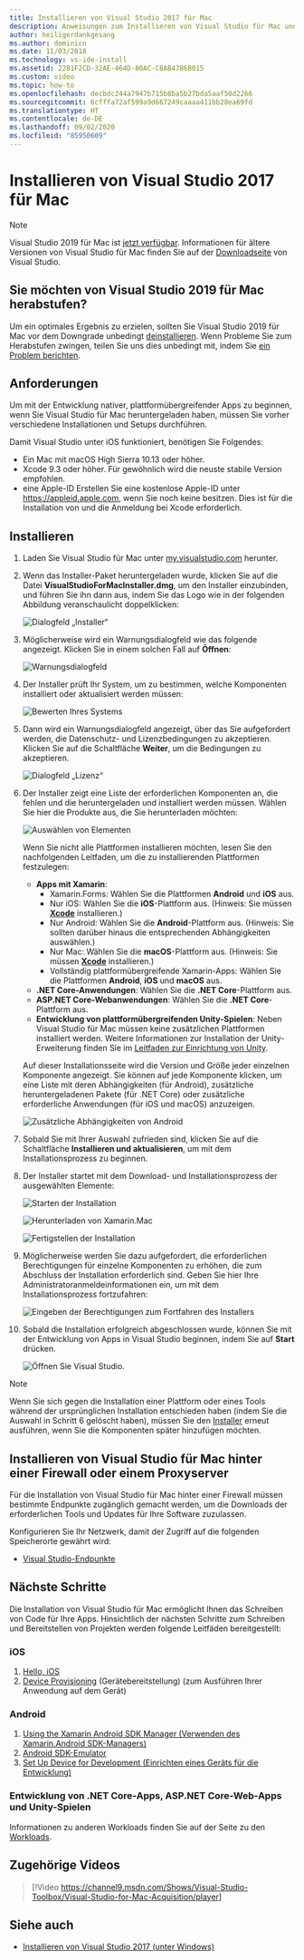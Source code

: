 ```yaml
---
title: Installieren von Visual Studio 2017 für Mac
description: Anweisungen zum Installieren von Visual Studio für Mac und zusätzlicher erforderlichen Komponenten für die plattformübergreifende Entwicklung
author: heiligerdankgesang
ms.author: dominicn
ms.date: 11/03/2018
ms.technology: vs-ide-install
ms.assetid: 22B1F2CD-32AE-464D-80AC-C8AB4786B015
ms.custom: video
ms.topic: how-to
ms.openlocfilehash: decbdc244a7947b715b8ba5b27bda5aaf50d2266
ms.sourcegitcommit: 6cfffa72af599a9d667249caaaa411bb28ea69fd
ms.translationtype: HT
ms.contentlocale: de-DE
ms.lasthandoff: 09/02/2020
ms.locfileid: "85950609"
---
```

# <a name="install-visual-studio-2017-for-mac"></a>Installieren von Visual Studio 2017 für Mac

> [!NOTE]
> Visual Studio 2019 für Mac ist [jetzt verfügbar](installation.md?view=vsmac-2019). Informationen für ältere Versionen von Visual Studio für Mac finden Sie auf der [Downloadseite](https://my.visualstudio.com/Downloads?q=Visual%20Studio%202017%20for%20Mac) von Visual Studio.

## <a name="downgrading-from-visual-studio-2019-for-mac"></a>Sie möchten von Visual Studio 2019 für Mac herabstufen?

Um ein optimales Ergebnis zu erzielen, sollten Sie Visual Studio 2019 für Mac vor dem Downgrade unbedingt [deinstallieren](uninstall.md). Wenn Probleme Sie zum Herabstufen zwingen, teilen Sie uns dies unbedingt mit, indem Sie [ein Problem berichten](report-a-problem.md).
 
## <a name="requirements"></a>Anforderungen

Um mit der Entwicklung nativer, plattformübergreifender Apps zu beginnen, wenn Sie Visual Studio für Mac heruntergeladen haben, müssen Sie vorher verschiedene Installationen und Setups durchführen.

Damit Visual Studio unter iOS funktioniert, benötigen Sie Folgendes:

- Ein Mac mit macOS High Sierra 10.13 oder höher.
- Xcode 9.3 oder höher. Für gewöhnlich wird die neuste stabile Version empfohlen.
- eine Apple-ID Erstellen Sie eine kostenlose Apple-ID unter https://appleid.apple.com, wenn Sie noch keine besitzen. Dies ist für die Installation von und die Anmeldung bei Xcode erforderlich.

## <a name="install"></a>Installieren

1. Laden Sie Visual Studio für Mac unter [my.visualstudio.com](https://my.visualstudio.com/Downloads?q=Visual%20Studio%202017%20for%20Mac) herunter.

2. Wenn das Installer-Paket heruntergeladen wurde, klicken Sie auf die Datei **VisualStudioForMacInstaller.dmg**, um den Installer einzubinden, und führen Sie ihn dann aus, indem Sie das Logo wie in der folgenden Abbildung veranschaulicht doppelklicken:

   ![Dialogfeld „Installer“](media/installer-image1.png)

3. Möglicherweise wird ein Warnungsdialogfeld wie das folgende angezeigt. Klicken Sie in einem solchen Fall auf **Öffnen**:

   ![Warnungsdialogfeld](media/installer-image2.png)

4. Der Installer prüft Ihr System, um zu bestimmen, welche Komponenten installiert oder aktualisiert werden müssen:

   ![Bewerten Ihres Systems](media/installer-image3.png)

5. Dann wird ein Warnungsdialogfeld angezeigt, über das Sie aufgefordert werden, die Datenschutz- und Lizenzbedingungen zu akzeptieren. Klicken Sie auf die Schaltfläche **Weiter**, um die Bedingungen zu akzeptieren.

   ![Dialogfeld „Lizenz“](media/installer-image4.png)

6. Der Installer zeigt eine Liste der erforderlichen Komponenten an, die fehlen und die heruntergeladen und installiert werden müssen. Wählen Sie hier die Produkte aus, die Sie herunterladen möchten:

   ![Auswählen von Elementen](media/installer-image5.png)

   Wenn Sie nicht alle Plattformen installieren möchten, lesen Sie den nachfolgenden Leitfaden, um die zu installierenden Plattformen festzulegen:

   * **Apps mit Xamarin**:
      - Xamarin.Forms: Wählen Sie die Plattformen **Android** und **iOS** aus.
      - Nur iOS: Wählen Sie die **iOS**-Plattform aus. (Hinweis: Sie müssen [**Xcode**](https://developer.apple.com/xcode/) installieren.)
      - Nur Android: Wählen Sie die **Android**-Plattform aus. (Hinweis: Sie sollten darüber hinaus die entsprechenden Abhängigkeiten auswählen.)
      - Nur Mac: Wählen Sie die **macOS**-Plattform aus. (Hinweis: Sie müssen [**Xcode**](https://developer.apple.com/xcode/) installieren.)
      - Vollständig plattformübergreifende Xamarin-Apps: Wählen Sie die Plattformen **Android**, **iOS** und **macOS** aus.
   * **.NET Core-Anwendungen**: Wählen Sie die **.NET Core**-Plattform aus.
   * **ASP.NET Core-Webanwendungen**: Wählen Sie die **.NET Core**-Plattform aus.
   * **Entwicklung von plattformübergreifenden Unity-Spielen**: Neben Visual Studio für Mac müssen keine zusätzlichen Plattformen installiert werden. Weitere Informationen zur Installation der Unity-Erweiterung finden Sie im [Leitfaden zur Einrichtung von Unity](/visualstudio/mac/setup-vsmac-tools-unity).

   Auf dieser Installationsseite wird die Version und Größe jeder einzelnen Komponente angezeigt. Sie können auf jede Komponente klicken, um eine Liste mit deren Abhängigkeiten (für Android), zusätzliche heruntergeladenen Pakete (für .NET Core) oder zusätzliche erforderliche Anwendungen (für iOS und macOS) anzuzeigen.

   ![Zusätzliche Abhängigkeiten von Android](media/installer-image6.png)

7. Sobald Sie mit Ihrer Auswahl zufrieden sind, klicken Sie auf die Schaltfläche **Installieren und aktualisieren**, um mit dem Installationsprozess zu beginnen.

8. Der Installer startet mit dem Download- und Installationsprozess der ausgewählten Elemente:

   ![Starten der Installation](media/installer-image7.png)

   ![Herunterladen von Xamarin.Mac](media/installer-image8.png)

   ![Fertigstellen der Installation](media/installer-image9.png)

9. Möglicherweise werden Sie dazu aufgefordert, die erforderlichen Berechtigungen für einzelne Komponenten zu erhöhen, die zum Abschluss der Installation erforderlich sind. Geben Sie hier Ihre Administratoranmeldeinformationen ein, um mit dem Installationsprozess fortzufahren:

   ![Eingeben der Berechtigungen zum Fortfahren des Installers](media/installer-image10.png)

10. Sobald die Installation erfolgreich abgeschlossen wurde, können Sie mit der Entwicklung von Apps in Visual Studio beginnen, indem Sie auf **Start** drücken.

    ![Öffnen Sie Visual Studio.](media/installer-image11.png)

> [!NOTE]
> Wenn Sie sich gegen die Installation einer Plattform oder eines Tools während der ursprünglichen Installation entschieden haben (indem Sie die Auswahl in Schritt 6 gelöscht haben), müssen Sie den [Installer](https://visualstudio.microsoft.com/vs/) erneut ausführen, wenn Sie die Komponenten später hinzufügen möchten.

## <a name="install-visual-studio-for-mac-behind-a-firewall-or-proxy-server"></a>Installieren von Visual Studio für Mac hinter einer Firewall oder einem Proxyserver

Für die Installation von Visual Studio für Mac hinter einer Firewall müssen bestimmte Endpunkte zugänglich gemacht werden, um die Downloads der erforderlichen Tools und Updates für Ihre Software zuzulassen.

Konfigurieren Sie Ihr Netzwerk, damit der Zugriff auf die folgenden Speicherorte gewährt wird:

- [Visual Studio-Endpunkte](/visualstudio/install/install-visual-studio-behind-a-firewall-or-proxy-server)

## <a name="next-steps"></a>Nächste Schritte

Die Installation von Visual Studio für Mac ermöglicht Ihnen das Schreiben von Code für Ihre Apps. Hinsichtlich der nächsten Schritte zum Schreiben und Bereitstellen von Projekten werden folgende Leitfäden bereitgestellt:

### <a name="ios"></a>iOS

1. [Hello, iOS](https://developer.xamarin.com/guides/ios/getting_started/hello,_iOS/)
2. [Device Provisioning](https://developer.xamarin.com/guides/ios/getting_started/installation/device_provisioning) (Gerätebereitstellung) (zum Ausführen Ihrer Anwendung auf dem Gerät)

### <a name="android"></a>Android

1. [Using the Xamarin Android SDK Manager (Verwenden des Xamarin.Android SDK-Managers)](https://developer.xamarin.com/guides/android/getting_started/installation/android-sdk/?ide=xs)
2. [Android SDK-Emulator](https://developer.xamarin.com/guides/android/getting_started/installation/android-emulator/)
4. [Set Up Device for Development (Einrichten eines Geräts für die Entwicklung)](https://developer.xamarin.com/guides/android/getting_started/installation/set_up_device_for_development/)

### <a name="net-core-apps-aspnet-core-web-apps-unity-game-development"></a>Entwicklung von .NET Core-Apps, ASP.NET Core-Web-Apps und Unity-Spielen

Informationen zu anderen Workloads finden Sie auf der Seite zu den [Workloads](/visualstudio/mac/workloads).

## <a name="related-video"></a>Zugehörige Videos

> [!Video https://channel9.msdn.com/Shows/Visual-Studio-Toolbox/Visual-Studio-for-Mac-Acquisition/player]

## <a name="see-also"></a>Siehe auch

- [Installieren von Visual Studio 2017 (unter Windows)](/visualstudio/install/install-visual-studio)
